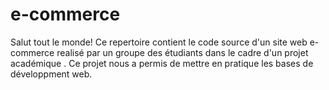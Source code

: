 # e-commerce
Salut tout le monde!
Ce repertoire contient le code source d'un site web e-commerce realisé par un groupe des étudiants dans le cadre d'un projet académique . Ce projet nous a permis de mettre en pratique les bases de développment web. 
